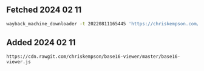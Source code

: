## Fetched 2024 02 11

```sh
wayback_machine_downloader -t 20220811165445 'https://chriskempson.com/projects/base16/'
```

## Added 2024 02 11

```
https://cdn.rawgit.com/chriskempson/base16-viewer/master/base16-viewer.js
```
